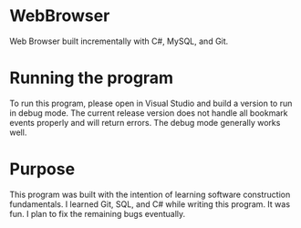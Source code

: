 # WebBrowser
Web Browser built incrementally with C#, MySQL, and Git.

# Running the program
To run this program, please open in Visual Studio and build a version to run in debug mode. The current release version
does not handle all bookmark events properly and will return errors. The debug mode generally works well.

# Purpose
This program was built with the intention of learning software construction fundamentals. I learned Git, SQL, and C# while writing this program. It was fun. I plan to fix the remaining bugs eventually.
